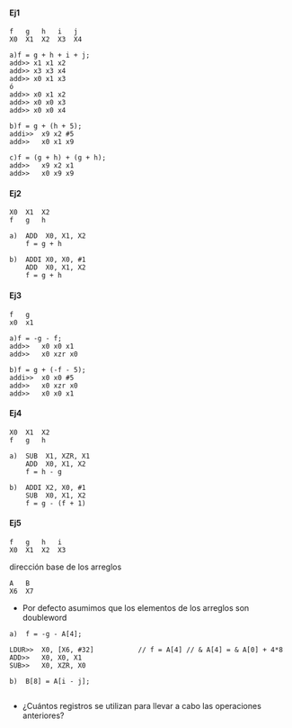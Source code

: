 #### Ej1

    f   g   h   i   j
    X0  X1  X2  X3  X4

```
a)f = g + h + i + j;
add>> x1 x1 x2
add>> x3 x3 x4
add>> x0 x1 x3
ó
add>> x0 x1 x2
add>> x0 x0 x3
add>> x0 x0 x4

b)f = g + (h + 5);
addi>>  x9 x2 #5
add>>   x0 x1 x9  

c)f = (g + h) + (g + h);
add>>   x9 x2 x1
add>>   x0 x9 x9
```

#### Ej2

    X0  X1  X2
    f   g   h

```
a)  ADD  X0, X1, X2
    f = g + h

b)  ADDI X0, X0, #1
    ADD  X0, X1, X2
    f = g + h
```

#### Ej3

    f   g
    x0  x1

```
a)f = -g - f;
add>>   x0 x0 x1
add>>   x0 xzr x0

b)f = g + (-f - 5);
addi>>  x0 x0 #5
add>>   x0 xzr x0
add>>   x0 x0 x1
```

#### Ej4

    X0  X1  X2
    f   g   h

```
a)  SUB  X1, XZR, X1
    ADD  X0, X1, X2
    f = h - g

b)  ADDI X2, X0, #1
    SUB  X0, X1, X2
    f = g - (f + 1)
``` 

#### Ej5

    f   g   h   i 
    X0  X1  X2  X3

dirección base de los arreglos 

    A   B
    X6  X7 

- Por defecto asumimos que los elementos de los arreglos son doubleword

```
a)  f = -g - A[4];

LDUR>>  X0, [X6, #32]           // f = A[4] // & A[4] = & A[0] + 4*8
ADD>>   X0, X0, X1 
SUB>>   X0, XZR, X0

b)  B[8] = A[i - j];


```
- ¿Cuántos registros se utilizan para llevar a cabo las operaciones anteriores?
